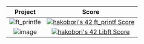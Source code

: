 <div align="center">
  
| Project | Score |
| :---: | :---: |
| ![ft_printfe](https://github.com/hanabanana111/hanaanana111/assets/141129639/ee5f731d-59b2-46bf-a855-2b8ba57acfea) | [![hakobori's 42 ft_printf Score](https://badge42.coday.fr/api/v2/clvnetpfu4093201p4zbjmqdeh/project/3647476)](https://github.com/Coday-meric/badge42) |  
| ![image](https://github.com/hanabanana111/hanaanana111/assets/141129639/1e942c0b-7e88-41ae-bdba-472c802b5404) | [![hakobori's 42 Libft Score](https://badge42.coday.fr/api/v2/clvnetpfu4093201p4zbjmqdeh/project/3639282)](https://github.com/Coday-meric/badge42) |

</div>

